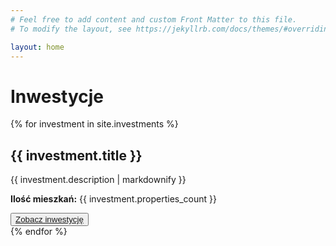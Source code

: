 ```yaml
---
# Feel free to add content and custom Front Matter to this file.
# To modify the layout, see https://jekyllrb.com/docs/themes/#overriding-theme-defaults

layout: home
---
```


<h1>Inwestycje</h1>

{% for investment in site.investments %}
<div>
  <h2>{{ investment.title }}</h2>
  <p>{{ investment.description | markdownify }}</p>
  <p><strong>Ilość mieszkań:</strong> {{ investment.properties_count }}</p>
  <button><a href="{{ site.baseurl }}{{ investment.url }}">Zobacz inwestycję</a></button>
</div>
{% endfor %}
